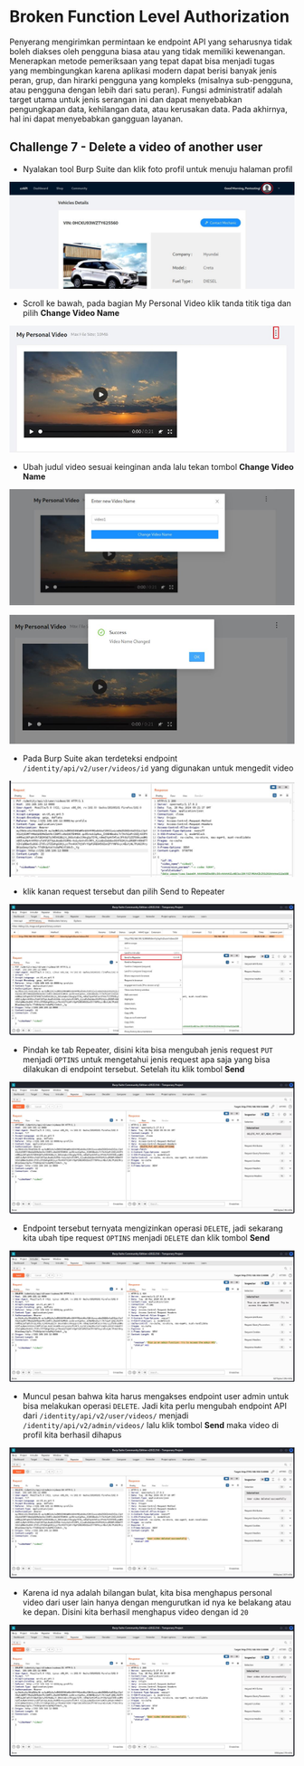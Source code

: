 # Broken Function Level Authorization
Penyerang mengirimkan permintaan ke endpoint API yang seharusnya tidak boleh diakses oleh pengguna biasa atau yang tidak memiliki kewenangan. Menerapkan metode pemeriksaan yang tepat dapat bisa menjadi tugas yang membingungkan karena aplikasi modern dapat berisi banyak jenis peran, grup, dan hirarki pengguna yang kompleks (misalnya sub-pengguna, atau pengguna dengan lebih dari satu peran). Fungsi administratif adalah target utama untuk jenis serangan ini dan dapat menyebabkan pengungkapan data, kehilangan data, atau kerusakan data. Pada akhirnya, hal ini dapat menyebabkan gangguan layanan.

## Challenge 7 - Delete a video of another user
- Nyalakan tool Burp Suite dan klik foto profil untuk menuju halaman profil

![alt text](https://github.com/rahardian-dwi-saputra/crAPI-walkthrough/blob/main/assets/broken%20level%20function%20authorization/bfla%201.JPG)

- Scroll ke bawah, pada bagian My Personal Video klik tanda titik tiga dan pilih **Change Video Name**

![alt text](https://github.com/rahardian-dwi-saputra/crAPI-walkthrough/blob/main/assets/broken%20level%20function%20authorization/bfla%202.JPG)

- Ubah judul video sesuai keinginan anda lalu tekan tombol **Change Video Name**

![alt text](https://github.com/rahardian-dwi-saputra/crAPI-walkthrough/blob/main/assets/broken%20level%20function%20authorization/bfla%203.JPG)

![alt text](https://github.com/rahardian-dwi-saputra/crAPI-walkthrough/blob/main/assets/broken%20level%20function%20authorization/bfla%204.JPG)

- Pada Burp Suite akan terdeteksi endpoint `/identity/api/v2/user/videos/id` yang digunakan untuk mengedit video

![alt text](https://github.com/rahardian-dwi-saputra/crAPI-walkthrough/blob/main/assets/broken%20level%20function%20authorization/bfla%205.JPG)

- klik kanan request tersebut dan pilih Send to Repeater

![alt text](https://github.com/rahardian-dwi-saputra/crAPI-walkthrough/blob/main/assets/broken%20level%20function%20authorization/bfla%206.JPG)

- Pindah ke tab Repeater, disini kita bisa mengubah jenis request `PUT` menjadi `OPTINS` untuk mengetahui jenis request apa saja yang bisa dilakukan di endpoint tersebut. Setelah itu klik tombol **Send**

![alt text](https://github.com/rahardian-dwi-saputra/crAPI-walkthrough/blob/main/assets/broken%20level%20function%20authorization/bfla%207.JPG)

- Endpoint tersebut ternyata mengizinkan operasi `DELETE`, jadi sekarang kita ubah tipe request `OPTINS` menjadi `DELETE` dan klik tombol **Send**

![alt text](https://github.com/rahardian-dwi-saputra/crAPI-walkthrough/blob/main/assets/broken%20level%20function%20authorization/bfla%208.JPG)

- Muncul pesan bahwa kita harus mengakses endpoint user admin untuk bisa melakukan operasi `DELETE`. Jadi kita perlu mengubah endpoint API dari `/identity/api/v2/user/videos/` menjadi `/identity/api/v2/admin/videos/` lalu klik tombol **Send** maka video di profil kita berhasil dihapus

![alt text](https://github.com/rahardian-dwi-saputra/crAPI-walkthrough/blob/main/assets/broken%20level%20function%20authorization/bfla%209.JPG)

- Karena id nya adalah bilangan bulat, kita bisa menghapus personal video dari user lain hanya dengan mengurutkan id nya ke belakang atau ke depan. Disini kita berhasil menghapus video dengan id `20`

![alt text](https://github.com/rahardian-dwi-saputra/crAPI-walkthrough/blob/main/assets/broken%20level%20function%20authorization/bfla%2010.JPG)